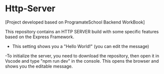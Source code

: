 # Http-Server
[Project developed based on ProgramateSchool Backend WorkBook]

This repository contains an HTTP SERVER build with some specific features based on the Express Framework.
- This setting shows you a "Hello World!" (you can edit the message)

-To initialize the server, you need to download the repository, then open it in Vscode and type "npm run dev" in the console.
This opens the browser and shows you the editable message.
